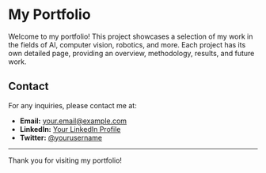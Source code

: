 # My Portfolio

Welcome to my portfolio! This project showcases a selection of my work in the fields of AI, computer vision, robotics, and more. Each project has its own detailed page, providing an overview, methodology, results, and future work.


## Contact

For any inquiries, please contact me at:

- **Email:** your.email@example.com
- **LinkedIn:** [Your LinkedIn Profile](https://www.linkedin.com/in/erick-busuulwa-82383a170/)
- **Twitter:** [@yourusername](https://twitter.com/ericklasco)

---

Thank you for visiting my portfolio!
